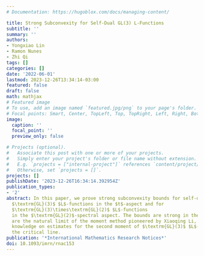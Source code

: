 ```yaml
---
# Documentation: https://hugoblox.com/docs/managing-content/

title: Strong Subconvexity for Self-Dual GL(3) L-Functions
subtitle: ''
summary: ''
authors:
- Yongxiao Lin
- Ramon Nunes
- Zhi Qi
tags: []
categories: []
date: '2022-06-01'
lastmod: 2023-12-26T13:34:14-03:00
featured: false
draft: false
math: mathjax
# Featured image
# To use, add an image named `featured.jpg/png` to your page's folder.
# Focal points: Smart, Center, TopLeft, Top, TopRight, Left, Right, BottomLeft, Bottom, BottomRight.
image:
  caption: ''
  focal_point: ''
  preview_only: false

# Projects (optional).
#   Associate this post with one or more of your projects.
#   Simply enter your project's folder or file name without extension.
#   E.g. `projects = ["internal-project"]` references `content/project/deep-learning/index.md`.
#   Otherwise, set `projects = []`.
projects: []
publishDate: '2023-12-26T16:34:14.392954Z'
publication_types:
- '2'
abstract: In this paper, we prove strong subconvexity bounds for self-dual
  $\textrm{GL}(3)$ $L$-functions in the $t$-aspect and for
  $\textrm{GL}(3)\times\textrm{GL}(2)$ $L$-functions
  in the $\textrm{GL}(2)$-spectral aspect. The bounds are strong in the sense that they
  are the natural limit of the moment method pioneered by Xiaoqing Li, modulo current
  knowledge on estimates for the second moment of $\textrm{GL}(3)$ $L$-functions on
  the critical line.
publication: '*International Mathematics Research Notices*'
doi: 10.1093/imrn/rnac153
---
```

